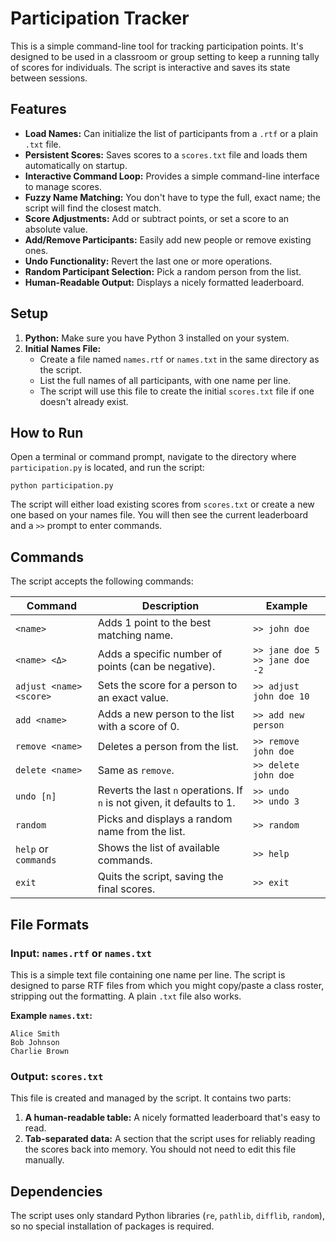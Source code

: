 
# Participation Tracker

This is a simple command-line tool for tracking participation points. It's designed to be used in a classroom or group setting to keep a running tally of scores for individuals. The script is interactive and saves its state between sessions.

## Features

* **Load Names:** Can initialize the list of participants from a `.rtf` or a plain `.txt` file.
* **Persistent Scores:** Saves scores to a `scores.txt` file and loads them automatically on startup.
* **Interactive Command Loop:** Provides a simple command-line interface to manage scores.
* **Fuzzy Name Matching:** You don't have to type the full, exact name; the script will find the closest match.
* **Score Adjustments:** Add or subtract points, or set a score to an absolute value.
* **Add/Remove Participants:** Easily add new people or remove existing ones.
* **Undo Functionality:** Revert the last one or more operations.
* **Random Participant Selection:** Pick a random person from the list.
* **Human-Readable Output:** Displays a nicely formatted leaderboard.

## Setup

1.  **Python:** Make sure you have Python 3 installed on your system.
2.  **Initial Names File:**
    * Create a file named `names.rtf` or `names.txt` in the same directory as the script.
    * List the full names of all participants, with one name per line.
    * The script will use this file to create the initial `scores.txt` file if one doesn't already exist.

## How to Run

Open a terminal or command prompt, navigate to the directory where `participation.py` is located, and run the script:

`python participation.py`

The script will either load existing scores from `scores.txt` or create a new one based on your names file. You will then see the current leaderboard and a `>>` prompt to enter commands.

## Commands

The script accepts the following commands:

| Command                 | Description                                                                    | Example                                         |
| ----------------------- | ------------------------------------------------------------------------------ | ----------------------------------------------- |
| `<name>`                | Adds 1 point to the best matching name.                                        | `>> john doe`                                   |
| `<name> <Δ>`            | Adds a specific number of points (can be negative).                            | `>> jane doe 5` <br> `>> jane doe -2`            |
| `adjust <name> <score>` | Sets the score for a person to an exact value.                                 | `>> adjust john doe 10`                         |
| `add <name>`            | Adds a new person to the list with a score of 0.                               | `>> add new person`                             |
| `remove <name>`         | Deletes a person from the list.                                                | `>> remove john doe`                            |
| `delete <name>`         | Same as `remove`.                                                              | `>> delete john doe`                            |
| `undo [n]`              | Reverts the last `n` operations. If `n` is not given, it defaults to 1.        | `>> undo` <br> `>> undo 3`                      |
| `random`                | Picks and displays a random name from the list.                                | `>> random`                                     |
| `help` or `commands`    | Shows the list of available commands.                                          | `>> help`                                       |
| `exit`                  | Quits the script, saving the final scores.                                     | `>> exit`                                       |

## File Formats

### Input: `names.rtf` or `names.txt`

This is a simple text file containing one name per line. The script is designed to parse RTF files from which you might copy/paste a class roster, stripping out the formatting. A plain `.txt` file also works.

**Example `names.txt`:**

`Alice Smith` <br>
`Bob Johnson` <br>
`Charlie Brown`

### Output: `scores.txt`

This file is created and managed by the script. It contains two parts:

1.  **A human-readable table:** A nicely formatted leaderboard that's easy to read.
2.  **Tab-separated data:** A section that the script uses for reliably reading the scores back into memory. You should not need to edit this file manually.

## Dependencies

The script uses only standard Python libraries (`re`, `pathlib`, `difflib`, `random`), so no special installation of packages is required.
